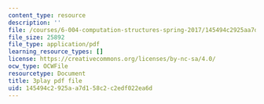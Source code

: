 ```yaml
---
content_type: resource
description: ''
file: /courses/6-004-computation-structures-spring-2017/145494c2925aa7d158c2c2edf022ea6d_Um6UH_PRJ4k.pdf
file_size: 25892
file_type: application/pdf
learning_resource_types: []
license: https://creativecommons.org/licenses/by-nc-sa/4.0/
ocw_type: OCWFile
resourcetype: Document
title: 3play pdf file
uid: 145494c2-925a-a7d1-58c2-c2edf022ea6d
---
```

